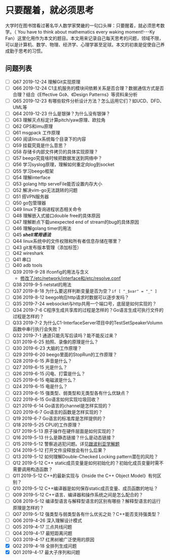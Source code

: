 # 只要醒着，就必须思考

大学时在图书馆看过著名华人数学家樊畿的一句口头禅：只要醒着，就必须思考数学。（ You have to think about mathematics every waking moment!---Ky Fan）这里化用作为本文的题目。本文用来记录自己每天思考的问题，领域不限，可以是计算机、数学、物理、经济学、心理学甚至足球。本文的初衷是促使自己养成勤于思考的习惯。

## 问题列表

- [ ] Q67 2019-12-24 理解Git实现原理
- [ ] Q66 2019-12-24 C1主机服务的模块间依赖关系是否合理？数据通信方式是否合理？结合《Effective Go》、《Design Patterns》等资料来分析
- [ ] Q65 2019-12-23 有哪些软件分析设计方法？怎么运用它们？如UCD、DFD、UML等
- [ ] Q64 2019-12-23 什么是银弹？为什么没有银弹？
- [ ] Q63 理解灭点标定计算pitch/yaw原理、欧拉角
- [ ] Q62 GPS和imu原理
- [ ] Q61 msgpack 工作原理
- [ ] Q60 阅读linux系统每个目录下的内容
- [ ] Q59 挂载究竟是什么意思？
- [ ] Q58 存储卡内部文件拷贝的具体实现原理？
- [ ] Q57 beego究竟啥时候把数据发送到网络中？
- [ ] Q56 学习syslog原理，理解如何重定向log到socket
- [ ] Q55 学习beego框架
- [ ] Q54 理解interface
- [ ] Q53 golang http serveFile能否设置内存大小
- [ ] Q52 解决vim-go无法跳转的问题
- [ ] Q51 搭VPN服务器
- [ ] Q50 go包管理器
- [ ] Q49 linux下查询进程状态相关命令
- [ ] Q48 理解嵌入式接口double free的具体原因
- [ ] Q47 理解断点下载unexpected end of stream的bug的具体原因
- [ ] Q46 理解golang timer的用法
- [ ] Q45 ***shell常用语法***
- [ ] Q44 linux系统中的文件权限和所有者信息存储在哪里？
- [ ] Q43 git发布版本管理（添加标签）
- [ ] Q42 wireshark
- [ ] Q41 串口
- [ ] Q40 adb tools
- [ ] Q39 2019-9-28 ifconfig的用法与含义
    - [修改了/etc/network/interface和/etc/resolve.conf](https://www.cnblogs.com/linjiqin/p/3148346.html)
- [ ] Q38 2019-9-5  netstat的用法
- [ ] Q37 2019-8-18 为什么要这样判断变量是否为空？`if [ "_$var" = "_" ]`
- [ ] Q36 2019-8-12 beego响应http请求时数据可以逐步发吗？
- [ ] Q35 2019-7-24 websocket与http共用一个端口号，底层是如何实现的？
- [ ] Q34 2019-7-6 C程序生成共享库的过程是怎样的？Go语言生成可执行文件的过程是怎样的？
- [ ] Q33 2019-7-2  为什么C1-InterfaceServer项目中的TestSetSpeakerVolumn函数中串行执行会失败？
- [ ] Q32 2019-7-1  通道只能先写后读吗？能不能反过来？
- [ ] Q31 2019-6-25 拍照、录像的原理是什么？
- [ ] Q30 2019-6-23 大脑的工作原理？
- [ ] Q29 2019-6-20 beego里面的StopRun的工作原理？
- [ ] Q28 2019-6-15 声音是什么？
- [ ] Q27 2019-6-15 光是什么？
- [ ] Q26 2019-6-15 闪电、打雷是什么？
- [ ] Q25 2019-6-15 电磁波是什么？
- [ ] Q24 2019-6-15 电是什么？
- [ ] Q23 2019-6-15 强类型、弱类型和无类型各有什么优缺点？
- [ ] Q22 2019-6-15 Go语言如何实现垃圾回收？
- [ ] Q21 2019-6-14 Go语言的channel是怎样实现的？
- [ ] Q20 2019-6-7  Go语言的函数是怎样实现的？
- [ ] Q19 2019-6-7  Go语言的标准库是怎样提供的？
- [ ] Q18 2019-5-25 CPU的工作原理？
- [ ] Q17 2019-5-13 原子操作在硬件层面是如何实现的？
- [ ] Q16 2019-5-13 什么是静态链接？什么是动态链接？
- [ ] Q15 2019-5-12 警察追逃犯问题。详见[跟波利亚学解题](http://mindhacks.cn/2008/04/18/learning-from-polya/)
- [ ] Q14 2019-5-12 打开文件没释放会有什么后果？
- [ ] Q13 2019-5-12 如何理解Double-Checked Locking pattern潜在的风险？
- [ ] Q12 2019-5-12 C++ static成员变量是如何初始化的？初始化成员变量时需不需要调用构造函数？
- [ ] Q11 2019-5-12 C++的最新实现与《Inside the C++ Object Model》有何区别？
- [ ] Q10 2019-5-12 C++编译器是如何保存static成员变量、成员函数的地址？
- [ ] Q09 2019-5-12 C++语言、编译器和操作系统之间是怎么配合的？
- [ ] Q08 2019-5-12 编译型语言与解释型语言的区别有哪些？解释型语言的运行原理是怎样的？
- [ ] Q07 2019-5-12 强类型与弱类型各有什么优劣之处？C++能否支持强类型？
- [ ] Q06 2019-4-26 深入理解设计模式
- [ ] Q05 2019-4-17 三点共线问题
- [ ] Q04 2019-4-17 最短距离问题
- [ ] Q03 2019-4-17 红黑树被广泛使用的原因
- [x] Q02 2019-4-18 全排列生成问题
- [x] Q01 2019-4-17 最大子序列和问题
